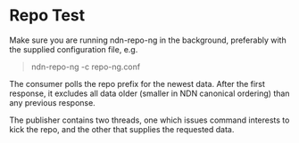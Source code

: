 Repo Test
==========
Make sure you are running ndn-repo-ng in the background, preferably with the supplied configuration file, e.g.
>    ndn-repo-ng -c repo-ng.conf


The consumer polls the repo prefix for the newest data. After the first response, it excludes all data older (smaller in NDN canonical ordering) than any previous response.  


The publisher contains two threads, one which issues command interests to kick the repo, and the other that supplies the requested data.  
